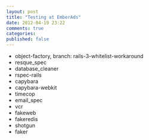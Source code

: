```yaml
---
layout: post
title: "Testing at EmberAds"
date: 2012-04-19 23:22
comments: true
categories:
published: false
---
```


* object-factory, branch: rails-3-whitelist-workaround
* resque_spec
* database_cleaner
* rspec-rails
* capybara
* capybara-webkit
* timecop
* email_spec
* vcr
* fakeweb
* fakeredis
* shotgun
* faker
